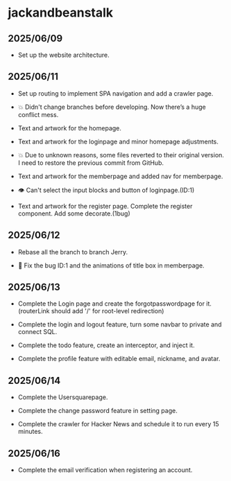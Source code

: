 # jackandbeanstalk #

## 2025/06/09 ##

- Set up the website architecture.

## 2025/06/11 ##

- Set up routing to implement SPA navigation and add a crawler page.

- 💥 Didn't change branches before developing. Now there’s a huge conflict mess.

- Text and artwork for the homepage.

- Text and artwork for the loginpage and minor homepage adjustments.

- 💥 Due to unknown reasons, some files reverted to their original version. I need to restore the previous commit from GitHub.

- Text and artwork for the memberpage and added nav for memberpage.

- 👁️ Can't select the input blocks and button of loginpage.(ID:1)

- Text and artwork for the register page. Complete the register component. Add some decorate.(1bug)

## 2025/06/12 ##

- Rebase all the branch to branch Jerry.

- 🔧 Fix the bug ID:1 and the animations of title box in memberpage.

## 2025/06/13 ##

- Complete the Login page and create the forgotpasswordpage for it.
    (routerLink should add '/' for root-level redirection)

- Complete the login and logout feature, turn some navbar to private and connect SQL.

- Complete the todo feature, create an interceptor, and inject it.

- Complete the profile feature with editable email, nickname, and avatar.

## 2025/06/14 ##

- Complete the Usersquarepage.

- Complete the change password feature in setting page.

- Complete the crawler for Hacker News and schedule it to run every 15 minutes.

## 2025/06/16 ##

- Complete the email verification when registering an account.
